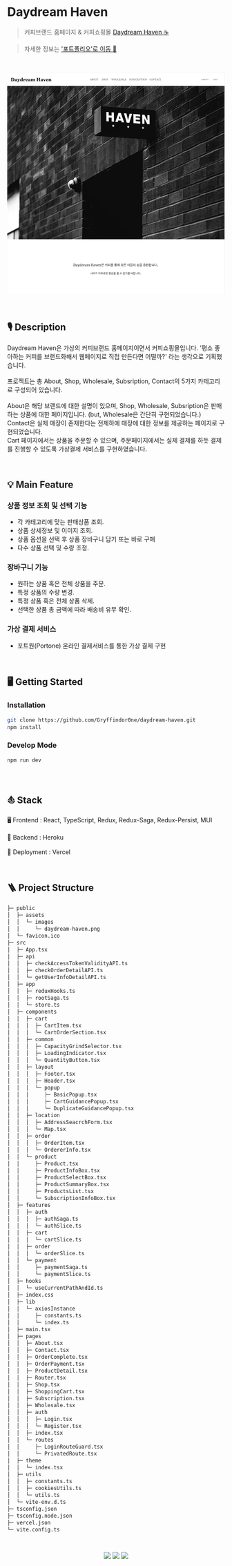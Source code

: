 # Daydream Haven

> 커피브랜드 홈페이지 & 커피쇼핑몰 [Daydream Haven ☕️ ](https://daydream-haven.vercel.app/)

> 자세한 정보는 ['포트폴리오'로 이동 🥐](https://ukjae-portfolio.vercel.app/projects/daydreamHaven)

<br>

[![Daydream Haven](public/assets/images/daydream-haven.png)](https://daydream-haven.vercel.app/)

<br>

## 🎙️ Description

Daydream Haven은 가상의 커피브랜드 홈페이지이면서 커피쇼핑몰입니다.
'평소 좋아하는 커피를 브랜드화해서 웹페이지로 직접 만든다면 어떨까?' 라는 생각으로 기획했습니다.<br><br>
프로젝트는 총 About, Shop, Wholesale, Subsription, Contact의 5가지 카테고리로 구성되어 있습니다. <br><br>
About은 해당 브랜드에 대한 설명이 있으며, Shop, Wholesale, Subsription은 판매하는 상품에 대한 페이지입니다. (but, Wholesale은 간단히 구현되었습니다.)<br>
Contact은 실제 매장이 존재한다는 전제하에 매장에 대한 정보를 제공하는 페이지로 구현되었습니다.<br>
Cart 페이지에서는 상품을 주문할 수 있으며, 주문페이지에서는 실제 결제를 하듯 결제를 진행할 수 있도록 가상결제 서비스를 구현하였습니다.

<br>

## 💡 Main Feature

### 상품 정보 조회 및 선택 기능

-   각 카테고리에 맞는 판매상품 조회.
-   상품 상세정보 및 이미지 조회.
-   상품 옵션을 선택 후 상품 장바구니 담기 또는 바로 구매
-   다수 상품 선택 및 수량 조정.

### 장바구니 기능

-   원하는 상품 혹은 전체 상품을 주문.
-   특정 상품의 수량 변경.
-   특정 상품 혹은 전체 상품 삭제.
-   선택한 상품 총 금액에 따라 배송비 유무 확인.

### 가상 결제 서비스

-   포트원(Portone) 온라인 결제서비스를 통한 가상 결제 구현

<br>

## 🖥️ Getting Started

### Installation

```sh
git clone https://github.com/Gryffindor0ne/daydream-haven.git
npm install
```

### Develop Mode

```sh
npm run dev
```

<br>

## ⛵️ Stack

🖥️ Frontend : React, TypeScript, Redux, Redux-Saga, Redux-Persist, MUI <br><br>
🧺 Backend : Heroku <br><br>
🎉 Deployment : Vercel

<br>

## 🪜 Project Structure

```
├─ public
│  ├─ assets
│  │  └─ images
│  │     └─ daydream-haven.png
│  └─ favicon.ico
├─ src
│  ├─ App.tsx
│  ├─ api
│  │  ├─ checkAccessTokenValidityAPI.ts
│  │  ├─ checkOrderDetailAPI.ts
│  │  └─ getUserInfoDetailAPI.ts
│  ├─ app
│  │  ├─ reduxHooks.ts
│  │  ├─ rootSaga.ts
│  │  └─ store.ts
│  ├─ components
│  │  ├─ cart
│  │  │  ├─ CartItem.tsx
│  │  │  └─ CartOrderSection.tsx
│  │  ├─ common
│  │  │  ├─ CapacityGrindSelector.tsx
│  │  │  ├─ LoadingIndicator.tsx
│  │  │  └─ QuantityButton.tsx
│  │  ├─ layout
│  │  │  ├─ Footer.tsx
│  │  │  ├─ Header.tsx
│  │  │  └─ popup
│  │  │     ├─ BasicPopup.tsx
│  │  │     ├─ CartGuidancePopup.tsx
│  │  │     └─ DuplicateGuidancePopup.tsx
│  │  ├─ location
│  │  │  ├─ AddressSeacrchForm.tsx
│  │  │  └─ Map.tsx
│  │  ├─ order
│  │  │  ├─ OrderItem.tsx
│  │  │  └─ OrdererInfo.tsx
│  │  └─ product
│  │     ├─ Product.tsx
│  │     ├─ ProductInfoBox.tsx
│  │     ├─ ProductSelectBox.tsx
│  │     ├─ ProductSummaryBox.tsx
│  │     ├─ ProductsList.tsx
│  │     └─ SubscriptionInfoBox.tsx
│  ├─ features
│  │  ├─ auth
│  │  │  ├─ authSaga.ts
│  │  │  └─ authSlice.ts
│  │  ├─ cart
│  │  │  └─ cartSlice.ts
│  │  ├─ order
│  │  │  └─ orderSlice.ts
│  │  └─ payment
│  │     ├─ paymentSaga.ts
│  │     └─ paymentSlice.ts
│  ├─ hooks
│  │  └─ useCurrentPathAndId.ts
│  ├─ index.css
│  ├─ lib
│  │  └─ axiosInstance
│  │     ├─ constants.ts
│  │     └─ index.ts
│  ├─ main.tsx
│  ├─ pages
│  │  ├─ About.tsx
│  │  ├─ Contact.tsx
│  │  ├─ OrderComplete.tsx
│  │  ├─ OrderPayment.tsx
│  │  ├─ ProductDetail.tsx
│  │  ├─ Router.tsx
│  │  ├─ Shop.tsx
│  │  ├─ ShoppingCart.tsx
│  │  ├─ Subscription.tsx
│  │  ├─ Wholesale.tsx
│  │  ├─ auth
│  │  │  ├─ Login.tsx
│  │  │  └─ Register.tsx
│  │  ├─ index.tsx
│  │  └─ routes
│  │     ├─ LoginRouteGuard.tsx
│  │     └─ PrivatedRoute.tsx
│  ├─ theme
│  │  └─ index.tsx
│  ├─ utils
│  │  ├─ constants.ts
│  │  ├─ cookiesUtils.ts
│  │  └─ utils.ts
│  └─ vite-env.d.ts
├─ tsconfig.json
├─ tsconfig.node.json
├─ vercel.json
└─ vite.config.ts

```

<br>

<p align='center'>
   <img src="https://img.shields.io/badge/TypeScript-^5.2.2-darkblue?logo=TypeScript"/>  
    <img src="https://img.shields.io/badge/React-^18.2.0-blue?logo=React"/>
    <img src="https://img.shields.io/badge/Node.js-v21.1.0-green?logo=Node.js"/> 
   
</p>
